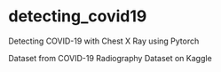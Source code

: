 # detecting_covid19
Detecting COVID-19 with Chest X Ray using Pytorch

Dataset from COVID-19 Radiography Dataset on Kaggle
